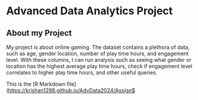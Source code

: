 # Advanced Data Analytics Project

## About my Project

My project is about online gaming. The dataset contains a plethora of data, such as age, gender location, number of play time hours, and engagement level. With these columns, I can run analysis such as seeing what gender or location has the highest average play time hours, check if engagement level correlates to higher play time hours, and other useful queries. 

This is the [R Markdown file] (https://krishan1298.github.io/AdvData2024/Assign$


